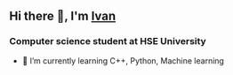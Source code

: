 ## Hi there 👋, I'm [Ivan](https://t.me/VanykaOrlov) 
### Computer science student at HSE University

- 🌱 I’m currently learning C++, Python, Machine learning
